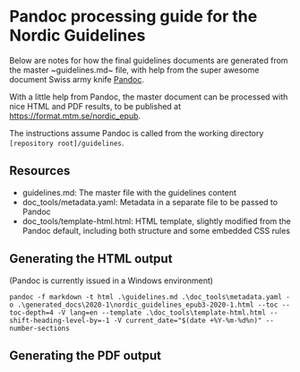 # Pandoc processing guide for the Nordic Guidelines
Below are notes for how the final guidelines documents are generated from the master ~guidelines.md~ file, with help from the super awesome document Swiss army knife [Pandoc](https://pandoc.org/).

With a little help from Pandoc, the master document can be processed with nice HTML and PDF results, to be published at https://format.mtm.se/nordic_epub.

The instructions assume Pandoc is called from the working directory `[repository root]/guidelines`.

## Resources
- guidelines.md: The master file with the guidelines content
- doc_tools/metadata.yaml: Metadata in a separate file to be passed to Pandoc
- doc_tools/template-html.html: HTML template, slightly modified from the Pandoc default, including both structure and some embedded CSS rules

## Generating the HTML output
(Pandoc is currently issued in a Windows environment)

```
pandoc -f markdown -t html .\guidelines.md .\doc_tools\metadata.yaml -o .\generated_docs\2020-1\nordic_guidelines_epub3-2020-1.html --toc --toc-depth=4 -V lang=en --template .\doc_tools\template-html.html --shift-heading-level-by=-1 -V current_date="$(date +%Y-%m-%d%n)" --number-sections
```

## Generating the PDF output
